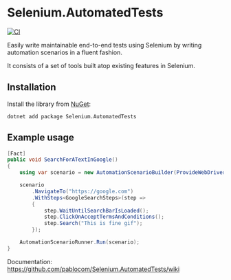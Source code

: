 # Selenium.AutomatedTests

[![CI](https://github.com/pablocom/Selenium.AutomatedTests/actions/workflows/buildAndRunUnitTests.yml/badge.svg)](https://github.com/pablocom/Selenium.AutomatedTests/actions/workflows/buildAndRunUnitTests.yml)

Easily write maintainable end-to-end tests using Selenium by writing automation scenarios in a fluent fashion.

It consists of a set of tools built atop existing features in Selenium.

## Installation
Install the library from [NuGet](https://www.nuget.org/packages/Selenium.AutomatedTests):
``` console
dotnet add package Selenium.AutomatedTests
```

## Example usage

```csharp
[Fact]
public void SearchForATextInGoogle()
{
    using var scenario = new AutomationScenarioBuilder(ProvideWebDriver());

    scenario
        .NavigateTo("https://google.com")
        .WithSteps<GoogleSearchSteps>(step =>
        {
            step.WaitUntilSearchBarIsLoaded();
            step.ClickOnAcceptTermsAndConditions();
            step.Search("This is fine gif");
        });

    AutomationScenarioRunner.Run(scenario);
}
```

Documentation: https://github.com/pablocom/Selenium.AutomatedTests/wiki
